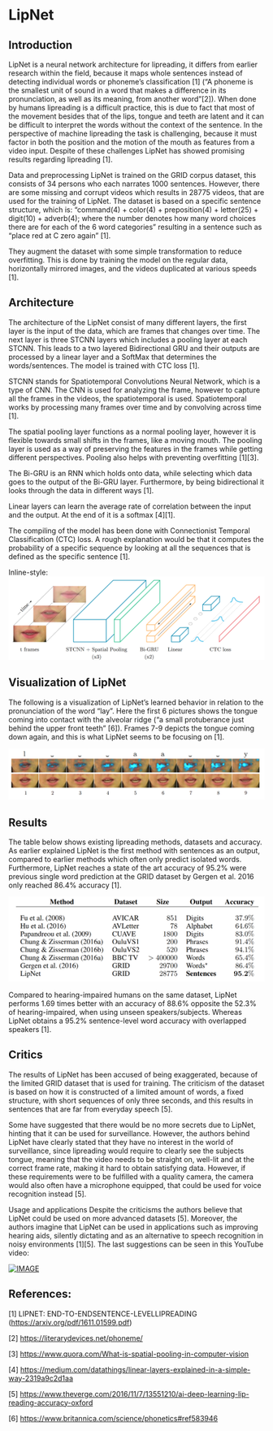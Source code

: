 # LipNet
## Introduction
LipNet is a neural network architecture for lipreading, it differs from earlier research within the field, because it maps whole sentences instead of detecting individual words or phoneme’s classification [1] (“A phoneme is the smallest unit of sound in a word that makes a difference in its pronunciation, as well as its meaning, from another word”[2]). When done by humans lipreading is a difficult practice, this is due to fact that most of the movement besides that of the lips, tongue and teeth are latent and it can be difficult to interpret the words without the context of the sentence. In the perspective of machine lipreading the task is challenging, because it must factor in both the position and the motion of the mouth as features from a video input. Despite of these challenges LipNet has showed promising results regarding lipreading [1].

Data and preprocessing
LipNet is trained on the GRID corpus dataset, this consists of 34 persons who each narrates 1000 sentences. However, there are some missing and corrupt videos which results in 28775 videos, that are used for the training of LipNet. The dataset is based on a specific sentence structure, which is: “command(4) + color(4) + preposition(4) + letter(25) + digit(10) + adverb(4); where the number denotes how many word choices there are for each of the 6 word categories” resulting in a sentence such as “place red at C zero again” [1]. 

They augment the dataset with some simple transformation to reduce overfitting. This is done by training the model on the regular data, horizontally mirrored images, and the videos duplicated at various speeds [1]. 

## Architecture
The architecture of the LipNet consist of many different layers, the first layer is the input of the data, which are frames that changes over time. The next layer is three STCNN layers which includes a pooling layer at each STCNN. This leads to a two layered Bidirectional GRU and their outputs are processed by a linear layer and a SoftMax that determines the words/sentences. The model is trained with CTC loss [1].

STCNN stands for Spatiotemporal Convolutions Neural Network, which is a type of CNN. The CNN is used for analyzing the frame, however to capture all the frames in the videos, the spatiotemporal is used. Spatiotemporal works by processing many frames over time and by convolving across time [1].

The spatial pooling layer functions as a normal pooling layer, however it is flexible towards small shifts in the frames, like a moving mouth. The pooling layer is used as a way of preserving the features in the frames while getting different perspectives. Pooling also helps with preventing overfitting [1][3]. 

The Bi-GRU is an RNN which holds onto data, while selecting which data goes to the output of the Bi-GRU layer. Furthermore, by being bidirectional it looks through the data in different ways [1].

Linear layers can learn the average rate of correlation between the input and the output. At the end of it is a softmax [4][1].

The compiling of the model has been done with Connectionist Temporal Classification (CTC) loss. A rough explanation would be that it computes the probability of a specific sequence by looking at all the sequences that is defined as the specific sentence [1].

Inline-style: 
![alt text](https://github.com/TobiasMaltha/LipNet/blob/master/arch.PNG "LipNet Arhitecture")



## Visualization of LipNet
The following is a visualization of LipNet’s learned behavior in relation to the pronunciation of the word “lay”. Here the first 6 pictures shows the tongue coming into contact with the alveolar ridge (“a small protuberance just behind the upper front teeth” [6]). Frames 7-9 depicts the tongue coming down again, and this is what LipNet seems to be focusing on [1]. 

![alt text](https://github.com/TobiasMaltha/LipNet/blob/master/lay.PNG "Visualization of the word Lay")

## Results
The table below shows existing lipreading methods, datasets and accuracy. As earlier explained LipNet is the first method with sentences as an output, compared to earlier methods which often only predict isolated words. Furthermore, LipNet reaches a state of the art accuracy of 95.2% were previous single word prediction at the GRID dataset by Gergen et al. 2016 only reached 86.4% accuracy [1].

![alt text](https://github.com/TobiasMaltha/LipNet/blob/master/result.PNG "Results")


Compared to hearing-impaired humans on the same dataset, LipNet performs 1.69 times better with an accuracy of 88.6% opposite the 52.3% of hearing-impaired, when using unseen speakers/subjects. Whereas LipNet obtains a 95.2% sentence-level word accuracy with overlapped speakers [1].

## Critics
The results of LipNet has been accused of being exaggerated, because of the limited GRID dataset that is used for training. The criticism of the dataset is based on how it is constructed of a limited amount of words, a fixed structure, with short sequences of only three seconds, and this results in sentences that are far from everyday speech [5].

Some have suggested that there would be no more secrets due to LipNet, hinting that it can be used for surveillance. However, the authors behind LipNet have clearly stated that they have no interest in the world of surveillance, since lipreading would require to clearly see the subjects tongue, meaning that the video needs to be straight on, well-lit and at the correct frame rate, making it hard to obtain satisfying data. However, if these requirements were to be fulfilled with a quality camera, the camera would also often have a microphone equipped, that could be used for voice recognition instead [5].

Usage and applications
Despite the criticisms the authors believe that LipNet could be used on more advanced datasets [5]. Moreover, the authors imagine that LipNet can be used in applications such as improving hearing aids, silently dictating and as an alternative to speech recognition in noisy environments [1][5]. The last suggestions can be seen in this YouTube video:  


<a href="http://www.youtube.com/watch?feature=player_embedded&v=YTkqA189pzQ
" target="_blank"><img src="http://img.youtube.com/vi/YTkqA189pzQ/0.jpg" 
alt="IMAGE" /></a>

## References: 
[1] LIPNET: END-TO-ENDSENTENCE-LEVELLIPREADING (https://arxiv.org/pdf/1611.01599.pdf)

[2] https://literarydevices.net/phoneme/ 

[3] https://www.quora.com/What-is-spatial-pooling-in-computer-vision

[4] https://medium.com/datathings/linear-layers-explained-in-a-simple-way-2319a9c2d1aa

[5] https://www.theverge.com/2016/11/7/13551210/ai-deep-learning-lip-reading-accuracy-oxford

[6] https://www.britannica.com/science/phonetics#ref583946 
 

